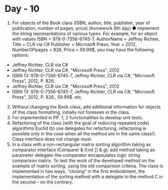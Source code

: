 # Day - 10
1. For objects of the Book class (ISBN, author, title, publisher, year of publication,
number of pages, price) (homework 8th day)
● implement the string representations of various types.
For example, for an object with values ISBN = 978-0-7356-6745-7, AuthorName
= Jeffrey Richter, Title = CLR via C# Publisher = Microsoft Press, Year = 2012,
NumberOPpages = 826, Price = 59.99$, you may have the following options:
- Jeffrey Richter, CLR via C#
- Jeffrey Richter, CLR via C#, &quot;Microsoft Press&quot;, 2012
- ISBN 13: 978-0-7356-6745-7, Jeffrey Richter, CLR via C#, &quot;Microsoft Press&quot;,
2012, P. 826.
- Jeffrey Richter, CLR via C#, &quot;Microsoft Press&quot;, 2012
- ISBN 13: 978-0-7356-6745-7, Jeffrey Richter, CLR via C#, &quot;Microsoft Press&quot;,
2012, P. 826., 59.99$.
etc.

2. Without changing the Book class, add additional information for objects of this class
formatting, initially not foreseen in the class.
3. For implemented in PP. 1, 2 functionalities to develop unit tests.
4. Refactoring of the class (with the goal of reducing repeated code) algorithms
Euclid (to use delegates for refactoring, refactoring is possible only in
the case when all the method are in the same class!). Class interface does not change
must.
5. In a class with a non-rectangular matrix sorting algorithm taking as
comparator interface IComparer & lt;int [] & gt; add method taking as parameter
delegate-the comparator encapsulates logic string comparison matrix.
To test the work of the developed method on the example of matrix sorting,
using the old comparison criteria. The class is implemented in two ways,
"closing" in the first embodiment, the implementation of the sorting method with a delegate to the method C
in the second – on the contrary.
